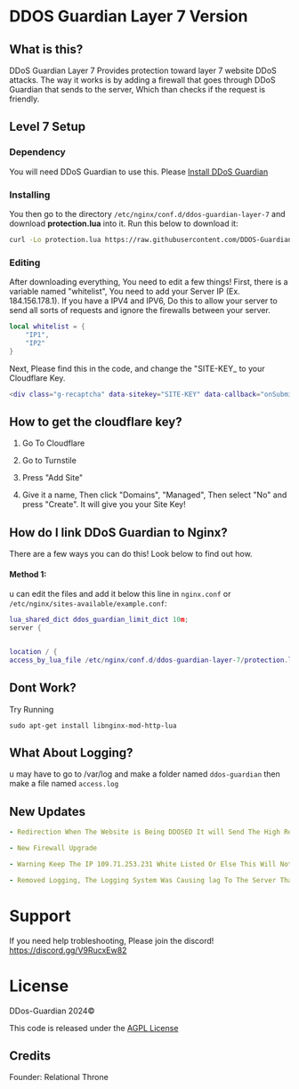 # DDOS Guardian Layer 7 Version

## What is this?
DDoS Guardian Layer 7 Provides protection toward layer 7 website DDoS attacks.
The way it works is by adding a firewall that goes through DDoS Guardian that sends to the server, Which than checks if the request is friendly.

## Level 7 Setup

### Dependency
You will need DDoS Guardian to use this. Please [Install DDoS Guardian](https://github.com/DDOS-Guardian/DDoS-Guardian)

### Installing
You then go to the directory ``/etc/nginx/conf.d/ddos-guardian-layer-7`` and download **protection.lua** into it. Run this below to download it:
```sh
curl -Lo protection.lua https://raw.githubusercontent.com/DDOS-Guardian/DDoS-Guardian-Layer-7/main/protection.lua
```

### Editing
After downloading everything, You need to edit a few things! First, there is a variable named "whitelist", You need to add your Server IP (Ex. 184.156.178.1). If you have a IPV4 and IPV6, Do this to allow your server to send all sorts of requests and ignore the firewalls between your server.
```lua
local whitelist = {
    "IP1",
	"IP2"
}
```

Next, Please find this in the code, and change the "SITE-KEY_ to your Cloudflare Key.
```lua
<div class="g-recaptcha" data-sitekey="SITE-KEY" data-callback="onSubmit"></div>
```

## How to get the cloudflare key?
1. Go To Cloudflare

2. Go to Turnstile 

3. Press "Add Site"

4. Give it a name, Then click "Domains", "Managed", Then select "No" and press "Create". It will give you your Site Key!

## How do I link DDoS Guardian to Nginx?
There are a few ways you can do this! Look below to find out how.


#### Method 1:
u can edit the files and add it below this line in ``nginx.conf`` or ``/etc/nginx/sites-available/example.conf``:
```lua
lua_shared_dict ddos_guardian_limit_dict 10m;
server {


location / {
access_by_lua_file /etc/nginx/conf.d/ddos-guardian-layer-7/protection.lua;
```

## Dont Work?
Try Running
```
sudo apt-get install libnginx-mod-http-lua
```

## What About Logging?
u may have to go to /var/log and make a folder named ``ddos-guardian`` then make a file named ``access.log``


## New Updates
```yaml
- Redirection When The Website is Being DDOSED It will Send The High Requests To Our Dedicated Server To Handle the Higher Requests

- New Firewall Upgrade

- Warning Keep The IP 109.71.253.231 White Listed Or Else This Will Not Work

- Removed Logging, The Logging System Was Causing lag To The Server That Is under attack therefore we removed it

```


# Support
If you need help trobleshooting, Please join the discord!
https://discord.gg/V9RucxEw82

# License
DDos-Guardian 2024©

This code is released under the [AGPL License](https://github.com/DDOS-Guardian/DDoS-Guardian-Layer-7/blob/main/license "AGPL License")

## Credits
Founder: Relational Throne
